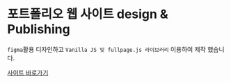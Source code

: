 # 포트폴리오 웹 사이트 design & Publishing

`figma`활용 디자인하고 `Vanilla JS 및 fullpage.js 라이브러리` 이용하여 제작 했습니다.

<a href='https://inyeob.com/mainpage/'>사이트 바로가기</a>
